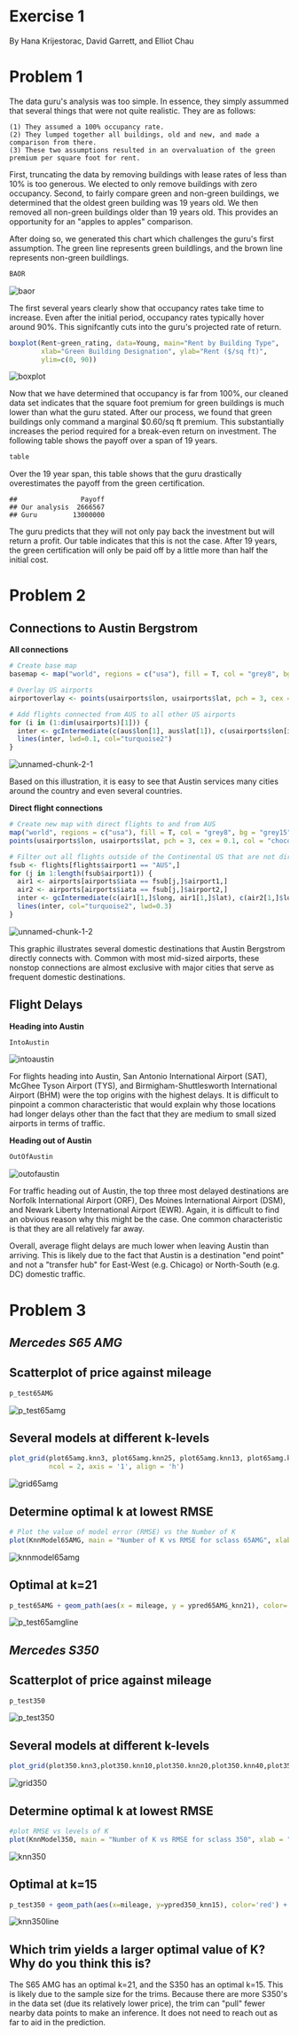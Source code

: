 Exercise 1
===============
By Hana Krijestorac, David Garrett, and Elliot Chau

Problem 1
================
The data guru's analysis was too simple. In essence, they simply assummed that several things that were not quite realistic. They are as follows:

    (1) They assumed a 100% occupancy rate.
    (2) They lumped together all buildings, old and new, and made a comparison from there.
    (3) These two assumptions resulted in an overvaluation of the green premium per square foot for rent.

First, truncating the data by removing buildings with lease rates of less than 10% is too generous. We elected to only remove buildings with zero occupancy. Second, to fairly compare green and non-green buildings, we determined that the oldest green building was 19 years old. We then removed all non-green buildings older than 19 years old. This provides an opportunity for an "apples to apples" comparison.

After doing so, we generated this chart which challenges the guru's first assumption. The green line represents green buildlings, and the brown line represents non-green buildlings.

``` r
BAOR
```

![baor](https://user-images.githubusercontent.com/47119252/52556145-5892fc80-2db1-11e9-9088-c64d9e136c1f.png)


The first several years clearly show that occupancy rates take time to increase. Even after the initial period, occupancy rates typically hover around 90%. This signifcantly cuts into the guru's projected rate of return.

``` r
boxplot(Rent~green_rating, data=Young, main="Rent by Building Type", 
        xlab="Green Building Designation", ylab="Rent ($/sq ft)",
        ylim=c(0, 90))
```

![boxplot](https://user-images.githubusercontent.com/47119252/52556231-9132d600-2db1-11e9-9abe-02b5c323db66.png)


Now that we have determined that occupancy is far from 100%, our cleaned data set indicates that the square foot premium for green buildings is much lower than what the guru stated. After our process, we found that green buildings only command a marginal $0.60/sq ft premium. This substantially increases the period required for a break-even return on investment. The following table shows the payoff over a span of 19 years.

``` r
table
```
Over the 19 year span, this table shows that the guru drastically overestimates the payoff from the green certification.
    
    ##                Payoff
    ## Our analysis  2666567
    ## Guru         13000000

The guru predicts that they will not only pay back the investment but will return a profit. Our table indicates that this is not the case. After 19 years, the green certification will only be paid off by a little more than half the initial cost. 

Problem 2
================

**Connections to Austin Bergstrom**
-----------------------------------

**All connections**

``` r
# Create base map
basemap <- map("world", regions = c("usa"), fill = T, col = "grey8", bg = "grey15", ylim = c(21.0,50.0), xlim = c(-130.0,-65.0), main = "Map of all Airports in the Continental US")

# Overlay US airports
airportoverlay <- points(usairports$lon, usairports$lat, pch = 3, cex = 0.1, col = "chocolate1")

# Add flights connected from AUS to all other US airports
for (i in (1:dim(usairports)[1])) { 
  inter <- gcIntermediate(c(aus$lon[1], aus$lat[1]), c(usairports$lon[i], usairports$lat[i]), n=200)
  lines(inter, lwd=0.1, col="turquoise2")    
}
```

![unnamed-chunk-2-1](https://user-images.githubusercontent.com/47119252/52543816-4c3b7f00-2d72-11e9-8166-5b65b141af7b.png)

Based on this illustration, it is easy to see that Austin services many cities around the country and even several countries. 


**Direct flight connections**

``` r
# Create new map with direct flights to and from AUS
map("world", regions = c("usa"), fill = T, col = "grey8", bg = "grey15", ylim = c(21.0,50.0), xlim = c(-130.0,-65.0), main = "Map of all Direct Flights to and from Austin")
points(usairports$lon, usairports$lat, pch = 3, cex = 0.1, col = "chocolate1")

# Filter out all flights outside of the Continental US that are not directly connected to Austin
fsub <- flights[flights$airport1 == "AUS",]
for (j in 1:length(fsub$airport1)) {
  air1 <- airports[airports$iata == fsub[j,]$airport1,]
  air2 <- airports[airports$iata == fsub[j,]$airport2,]
  inter <- gcIntermediate(c(air1[1,]$long, air1[1,]$lat), c(air2[1,]$long, air2[1,]$lat), n=100, addStartEnd=TRUE)
  lines(inter, col="turquoise2", lwd=0.3)
}
```

![unnamed-chunk-1-2](https://user-images.githubusercontent.com/47119252/52543823-59f10480-2d72-11e9-9444-84afaa3db77f.png)

This graphic illustrates several domestic destinations that Austin Bergstrom directly connects with. Common with most mid-sized airports, these nonstop connections are almost exclusive with major cities that serve as frequent domestic destinations.

**Flight Delays**
-----------------

**Heading into Austin**

``` r
IntoAustin
```

![intoaustin](https://user-images.githubusercontent.com/47119252/52543868-a63c4480-2d72-11e9-9ad4-b8b8ed72a179.png)

For flights heading into Austin, San Antonio International Airport (SAT), McGhee Tyson Airport (TYS), and Birmigham-Shuttlesworth International Airport (BHM) were the top origins with the highest delays. It is difficult to pinpoint a common characteristic that would explain why those locations had longer delays other than the fact that they are medium to small sized airports in terms of traffic. 

**Heading out of Austin**

``` r
OutOfAustin
```

![outofaustin](https://user-images.githubusercontent.com/47119252/52543895-e0a5e180-2d72-11e9-90ff-2dfccf1bc9c7.png)

For traffic heading out of Austin, the top three most delayed destinations are Norfolk International Airport (ORF), Des Moines International Airport (DSM), and Newark Liberty International Airport (EWR). Again, it is difficult to find an obvious reason why this might be the case. One common characteristic is that they are all relatively far away.

Overall, average flight delays are much lower when leaving Austin than arriving. This is likely due to the fact that Austin is a destination "end point" and not a "transfer hub" for East-West (e.g. Chicago) or North-South (e.g. DC) domestic traffic.

Problem 3
================

***Mercedes S65 AMG***
---
**Scatterplot of price against mileage**
---
``` r
p_test65AMG
```

![p_test65amg](https://user-images.githubusercontent.com/47119252/52544364-24e6b100-2d76-11e9-885f-915e7dfa5331.png)

**Several models at different k-levels**
---
``` r
plot_grid(plot65amg.knn3, plot65amg.knn25, plot65amg.knn13, plot65amg.knn50, plot65amg.knn17, plot65amg.knn100,
          ncol = 2, axis = '1', align = 'h')
```

![grid65amg](https://user-images.githubusercontent.com/47119252/52544371-329c3680-2d76-11e9-9e03-66c97d80f273.png)

**Determine optimal k at lowest RMSE**
---
``` r
# Plot the value of model error (RMSE) vs the Number of K
plot(KnnModel65AMG, main = "Number of K vs RMSE for sclass 65AMG", xlab = "Number of K Neighbors", ylab = "RMSE (Cross-Validation)")
```

![knnmodel65amg](https://user-images.githubusercontent.com/47119252/52544386-48a9f700-2d76-11e9-83ae-565d0a08c642.png)

**Optimal at k=21**
---
``` r
p_test65AMG + geom_path(aes(x = mileage, y = ypred65AMG_knn21), color='red') +labs(title = "Predictive model of Price for a \n 65AMG given Mileage: KNN = 21", subtitle = "Optimal level of K")
```

![p_test65amgline](https://user-images.githubusercontent.com/47119252/52544402-5eb7b780-2d76-11e9-8d2c-0412f7cf4884.png)


***Mercedes S350***
---
**Scatterplot of price against mileage**
---
``` r
p_test350
```

![p_test350](https://user-images.githubusercontent.com/47119252/52544472-a3dbe980-2d76-11e9-9f09-43bdf297c539.png)

**Several models at different k-levels**
---
``` r
plot_grid(plot350.knn3,plot350.knn10,plot350.knn20,plot350.knn40,plot350.knn60,plot350.knn80,plot350.knn100,plot350.knn120, ncol = 2, axis='1', align='h')
```

![grid350](https://user-images.githubusercontent.com/47119252/52544478-acccbb00-2d76-11e9-9661-8bcd5cb9790c.png)

**Determine optimal k at lowest RMSE**
---
``` r
#plot RMSE vs levels of K
plot(KnnModel350, main = "Number of K vs RMSE for sclass 350", xlab = "Number of K Neighbors", ylab = "RMSE(Cross-Validation)")
```

![knn350](https://user-images.githubusercontent.com/47119252/52544490-c0782180-2d76-11e9-8bdb-729097e8f7ed.png)


**Optimal at k=15**
---
``` r
p_test350 + geom_path(aes(x=mileage, y=ypred350_knn15), color='red') + labs(title ="Predictive Model of Price for a \n 350 given Mileage: Knn= 15", subtitle = "Optimal level of K")
```

![knn350line](https://user-images.githubusercontent.com/47119252/52544498-cbcb4d00-2d76-11e9-9c28-aff1e7fe2048.png)

**Which trim yields a larger optimal value of K? Why do you think this is?**
---
The S65 AMG has an optimal k=21, and the S350 has an optimal k=15. This is likely due to the sample size for the trims. Because there are more S350's in the data set (due its relatively lower price), the trim can "pull" fewer nearby data points to make an inference. It does not need to reach out as far to aid in the prediction.
